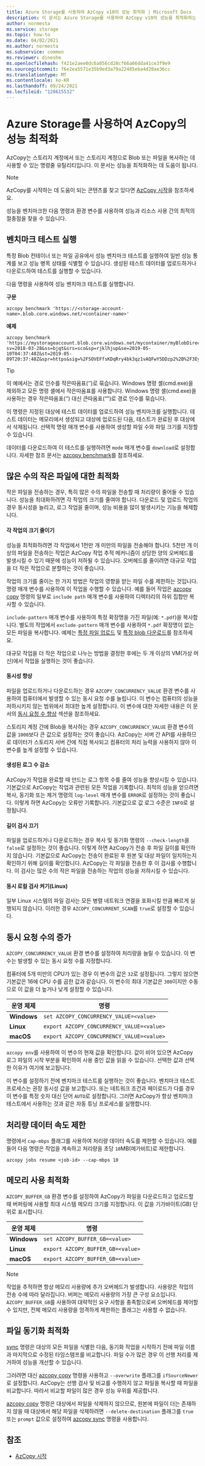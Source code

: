 ```yaml
---
title: Azure Storage를 사용하여 AzCopy v10의 성능 최적화 | Microsoft Docs
description: 이 문서는 Azure Storage를 사용하여 AzCopy v10의 성능을 최적화하는 데 도움이 됩니다.
author: normesta
ms.service: storage
ms.topic: how-to
ms.date: 04/02/2021
ms.author: normesta
ms.subservice: common
ms.reviewer: dineshm
ms.openlocfilehash: f421e2aee0dc6a056cd28cf66a66dda41ce3f9e9
ms.sourcegitcommit: f6e2ea5571e35b9ed3a79a22485eba4d20ae36cc
ms.translationtype: MT
ms.contentlocale: ko-KR
ms.lasthandoff: 09/24/2021
ms.locfileid: "128615532"
---
```

# <a name="optimize-the-performance-of-azcopy-with-azure-storage"></a>Azure Storage를 사용하여 AzCopy의 성능 최적화

AzCopy는 스토리지 계정에서 또는 스토리지 계정으로 Blob 또는 파일을 복사하는 데 사용할 수 있는 명령줄 유틸리티입니다. 이 문서는 성능을 최적화하는 데 도움이 됩니다.

> [!NOTE]
> AzCopy를 시작하는 데 도움이 되는 콘텐츠를 찾고 있다면 [AzCopy 시작](storage-use-azcopy-v10.md)을 참조하세요.

성능을 벤치마크한 다음 명령과 환경 변수를 사용하여 성능과 리소스 사용 간의 최적의 절충점을 찾을 수 있습니다.

## <a name="run-benchmark-tests"></a>벤치마크 테스트 실행

특정 Blob 컨테이너 또는 파일 공유에서 성능 벤치마크 테스트를 실행하여 일반 성능 통계를 보고 성능 병목 상태를 식별할 수 있습니다. 생성된 테스트 데이터를 업로드하거나 다운로드하여 테스트를 실행할 수 있습니다.

다음 명령을 사용하여 성능 벤치마크 테스트를 실행합니다.

**구문**

`azcopy benchmark 'https://<storage-account-name>.blob.core.windows.net/<container-name>'`

**예제**

```azcopy
azcopy benchmark 'https://mystorageaccount.blob.core.windows.net/mycontainer/myBlobDirectory?sv=2018-03-28&ss=bjqt&srs=sco&sp=rjklhjup&se=2019-05-10T04:37:48Z&st=2019-05-09T20:37:48Z&spr=https&sig=%2FSOVEFfsKDqRry4bk3qz1vAQFwY5DDzp2%2B%2F3Eykf%2FJLs%3D'
```

> [!TIP]
> 이 예에서는 경로 인수를 작은따옴표(‘’)로 묶습니다. Windows 명령 셸(cmd.exe)을 제외하고 모든 명령 셸에서 작은따옴표를 사용합니다. Windows 명령 셸(cmd.exe)을 사용하는 경우 작은따옴표(‘’) 대신 큰따옴표(“”)로 경로 인수를 묶습니다.

이 명령은 지정된 대상에 테스트 데이터를 업로드하여 성능 벤치마크를 실행합니다. 테스트 데이터는 메모리에서 생성되고 대상에 업로드된 다음, 테스트가 완료된 후 대상에서 삭제됩니다. 선택적 명령 매개 변수를 사용하여 생성할 파일 수와 파일 크기를 지정할 수 있습니다.

데이터를 다운로드하여 이 테스트를 실행하려면 `mode` 매개 변수를 `download`로 설정합니다. 자세한 참조 문서는 [azcopy benchmark](storage-ref-azcopy-bench.md)를 참조하세요.

## <a name="optimize-for-large-numbers-of-small-files"></a>많은 수의 작은 파일에 대한 최적화

작은 파일을 전송하는 경우, 특히 많은 수의 파일을 전송할 때 처리량이 줄어들 수 있습니다. 성능을 최대화하려면 각 작업의 크기를 줄여야 합니다. 다운로드 및 업로드 작업의 경우 동시성을 늘리고, 로그 작업을 줄이며, 성능 비용을 많이 발생시키는 기능을 해제합니다.

#### <a name="reduce-the-size-of-each-job"></a>각 작업의 크기 줄이기

성능을 최적화하려면 각 작업에서 1천만 개 미만의 파일을 전송해야 합니다. 5천만 개 이상의 파일을 전송하는 작업은 AzCopy 작업 추적 메커니즘이 상당한 양의 오버헤드를 발생시킬 수 있기 때문에 성능이 저하될 수 있습니다. 오버헤드를 줄이려면 대규모 작업을 더 작은 작업으로 분할하는 것이 좋습니다.

작업의 크기를 줄이는 한 가지 방법은 작업의 영향을 받는 파일 수를 제한하는 것입니다. 명령 매개 변수를 사용하여 이 작업을 수행할 수 있습니다. 예를 들어 작업은 [azcopy copy](storage-ref-azcopy-copy.md) 명령의 일부로 `include path` 매개 변수를 사용하여 디렉터리의 하위 집합만 복사할 수 있습니다.

`include-pattern` 매개 변수를 사용하여 특정 확장명을 가진 파일(예: `*.pdf`)을 복사합니다. 별도의 작업에서 `exclude-pattern` 매개 변수를 사용하여 `*.pdf` 확장명이 없는 모든 파일을 복사합니다. 예제는 [특정 파일 업로드](storage-use-azcopy-blobs-upload.md#upload-specific-files) 및 [특정 blob 다운로드](storage-use-azcopy-blobs-download.md#download-specific-blobs)를 참조하세요.

대규모 작업을 더 작은 작업으로 나누는 방법을 결정한 후에는 두 개 이상의 VM(가상 머신)에서 작업을 실행하는 것이 좋습니다.

#### <a name="increase-concurrency"></a>동시성 향상

파일을 업로드하거나 다운로드하는 경우 `AZCOPY_CONCURRENCY_VALUE` 환경 변수를 사용하여 컴퓨터에서 발생할 수 있는 동시 요청 수를 늘립니다. 이 변수는 컴퓨터의 성능을 저하시키지 않는 범위에서 최대한 높게 설정합니다. 이 변수에 대한 자세한 내용은 이 문서의 [동시 요청 수 향상](#increase-the-number-of-concurrent-requests) 섹션을 참조하세요.

스토리지 계정 간에 Blob을 복사하는 경우 `AZCOPY_CONCURRENCY_VALUE` 환경 변수의 값을 `1000`보다 큰 값으로 설정하는 것이 좋습니다. AzCopy는 서버 간 API를 사용하므로 데이터가 스토리지 서버 간에 직접 복사되고 컴퓨터의 처리 능력을 사용하지 않아 이 변수를 높게 설정할 수 있습니다.

#### <a name="decrease-the-number-of-logs-generated"></a>생성된 로그 수 감소

AzCopy가 작업을 완료할 때 만드는 로그 항목 수를 줄여 성능을 향상시킬 수 있습니다. 기본값으로 AzCopy는 작업과 관련된 모든 작업을 기록합니다. 최적의 성능을 얻으려면 복사, 동기화 또는 제거 명령의 `log-level` 매개 변수를 `ERROR`로 설정하는 것이 좋습니다. 이렇게 하면 AzCopy는 오류만 기록합니다. 기본값으로 값 로그 수준은 `INFO`로 설정됩니다.

#### <a name="turn-off-length-checking"></a>길이 검사 끄기

파일을 업로드하거나 다운로드하는 경우 복사 및 동기화 명령의 `--check-length`을 `false`로 설정하는 것이 좋습니다. 이렇게 하면 AzCopy가 전송 후 파일 길이를 확인하지 않습니다. 기본값으로 AzCopy는 전송이 완료된 후 원본 및 대상 파일이 일치하는지 확인하기 위해 길이를 확인합니다. AzCopy는 각 파일을 전송한 후 이 검사를 수행합니다. 이 검사는 많은 수의 작은 파일을 전송하는 작업의 성능을 저하시킬 수 있습니다.

#### <a name="turn-on-concurrent-local-scanning-linux"></a>동시 로컬 검사 켜기(Linux)

일부 Linux 시스템의 파일 검사는 모든 병렬 네트워크 연결을 포화시킬 만큼 빠르게 실행되지 않습니다. 이러한 경우 `AZCOPY_CONCURRENT_SCAN`를 `true`로 설정할 수 있습니다.

## <a name="increase-the-number-of-concurrent-requests"></a>동시 요청 수의 증가

`AZCOPY_CONCURRENCY_VALUE` 환경 변수를 설정하여 처리량을 늘릴 수 있습니다. 이 변수는 발생할 수 있는 동시 요청 수를 지정합니다.

컴퓨터에 5개 미만의 CPU가 있는 경우 이 변수의 값은 `32`로 설정됩니다. 그렇지 않으면 기본값은 16에 CPU 수를 곱한 값과 같습니다. 이 변수의 최대 기본값은 `300`이지만 수동으로 이 값을 더 높거나 낮게 설정할 수 있습니다.

| 운영 체제 | 명령  |
|--------|-----------|
| **Windows** | `set AZCOPY_CONCURRENCY_VALUE=<value>` |
| **Linux** | `export AZCOPY_CONCURRENCY_VALUE=<value>` |
| **macOS** | `export AZCOPY_CONCURRENCY_VALUE=<value>` |

`azcopy env`를 사용하여 이 변수의 현재 값을 확인합니다. 값이 비어 있으면 AzCopy 로그 파일의 시작 부분을 확인하여 사용 중인 값을 읽을 수 있습니다. 선택한 값과 선택한 이유가 여기에 보고됩니다.

이 변수를 설정하기 전에 벤치마크 테스트를 실행하는 것이 좋습니다. 벤치마크 테스트 프로세스는 권장 동시성 값을 보고합니다. 또는 네트워크 조건과 페이로드가 다를 경우 이 변수를 특정 숫자 대신 단어 `AUTO`로 설정합니다. 그러면 AzCopy가 항상 벤치마크 테스트에서 사용하는 것과 같은 자동 튜닝 프로세스를 실행합니다.

## <a name="limit-the-throughput-data-rate"></a>처리량 데이터 속도 제한

명령에서 `cap-mbps` 플래그를 사용하여 처리량 데이터 속도를 제한할 수 있습니다. 예를 들어 다음 명령은 작업을 계속하고 처리량을 초당 `10`MB(메가비트)로 제한합니다.

```azcopy
azcopy jobs resume <job-id> --cap-mbps 10
```

## <a name="optimize-memory-use"></a>메모리 사용 최적화

`AZCOPY_BUFFER_GB` 환경 변수를 설정하여 AzCopy가 파일을 다운로드하고 업로드할 때 버퍼링에 사용할 최대 시스템 메모리 크기를 지정합니다. 이 값을 기가바이트(GB) 단위로 표시합니다.

| 운영 체제 | 명령  |
|--------|-----------|
| **Windows** | `set AZCOPY_BUFFER_GB=<value>` |
| **Linux** | `export AZCOPY_BUFFER_GB=<value>` |
| **macOS** | `export AZCOPY_BUFFER_GB=<value>` |

> [!NOTE]
> 작업을 추적하면 항상 메모리 사용량에 추가 오버헤드가 발생합니다. 사용량은 작업의 전송 수에 따라 달라집니다. 버퍼는 메모리 사용량의 가장 큰 구성 요소입니다. `AZCOPY_BUFFER_GB`를 사용하여 대략적인 요구 사항을 충족함으로써 오버헤드를 제어할 수 있지만, 전체 메모리 사용량을 엄격하게 제한하는 플래그는 사용할 수 없습니다.

## <a name="optimize-file-synchronization"></a>파일 동기화 최적화

[sync](storage-ref-azcopy-sync.md) 명령은 대상의 모든 파일을 식별한 다음, 동기화 작업을 시작하기 전에 파일 이름과 마지막으로 수정된 타임스탬프를 비교합니다. 파일 수가 많은 경우 이 선행 처리를 제거하여 성능을 개선할 수 있습니다.

그러려면 대신 [azcopy copy](storage-ref-azcopy-copy.md) 명령을 사용하고 `--overwrite` 플래그를 `ifSourceNewer`로 설정합니다. AzCopy는 선행 검사 및 비교를 수행하지 않고 파일을 복사할 때 파일을 비교합니다. 따라서 비교할 파일이 많은 경우 성능 우위를 제공합니다.

[azcopy copy](storage-ref-azcopy-copy.md) 명령은 대상에서 파일을 삭제하지 않으므로, 원본에 파일이 더는 존재하지 않을 때 대상에서 해당 파일을 삭제하려면 `--delete-destination` 플래그를 `true` 또는 `prompt` 값으로 설정하여 [azcopy sync](storage-ref-azcopy-sync.md) 명령을 사용합니다.

## <a name="see-also"></a>참조

- [AzCopy 시작](storage-use-azcopy-v10.md)
